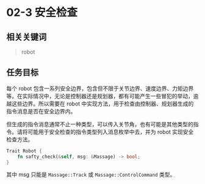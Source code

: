 # 02-3 安全检查

## 相关关键词

> robot

## 任务目标

每个 robot 包含一系列安全边界，包含但不限于关节边界、速度边界、力矩边界等。在实际情况中，无论是控制器还是规划器，都有可能产生一些冒犯的举动，逾越这些边界。所以需要在 robot 中实现方法，用于检查由控制器、规划器生成的指令消息是否在安全边界内。

但生成的指令消息通常不止一种类型，可以传入关节角，也有可能是其他类型的指令。请将可能用于安全检查的指令类型列入消息枚举中去，并为 robot 实现安全检查方法。

```rust
Trait Robot {
    fn safty_check(&self, msg: &Massage) -> bool;
}

```

其中 msg 只能是 `Massage::Track` 或 `Massage::ControlCommand` 类型。
